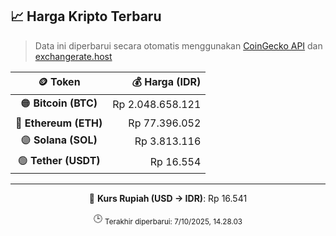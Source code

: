 

<!-- HARGA_KRIPTO -->
## 📈 Harga Kripto Terbaru

> Data ini diperbarui secara otomatis menggunakan [CoinGecko API](https://www.coingecko.com/) dan [exchangerate.host](https://exchangerate.host/)

<div align="center">

| 🪙 Token | 💰 Harga (IDR) |
|:------:|---------------:|
| 🟠 **Bitcoin (BTC)**   | Rp 2.048.658.121 |
| 🔵 **Ethereum (ETH)**  | Rp 77.396.052 |
| 🟣 **Solana (SOL)**    | Rp 3.813.116 |
| 🟢 **Tether (USDT)**   | Rp 16.554 |

---

💱 **Kurs Rupiah (USD → IDR)**: Rp 16.541

🕒 <sub>Terakhir diperbarui: 7/10/2025, 14.28.03</sub>

</div>
<!-- /HARGA_KRIPTO -->